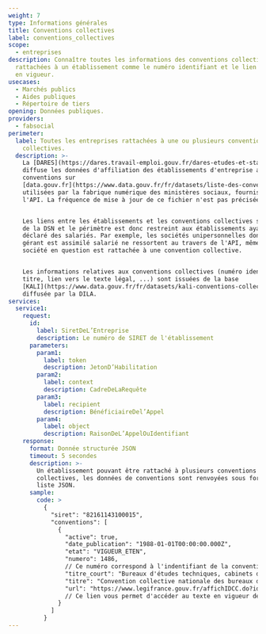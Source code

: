 ```yaml
---
weight: 7
type: Informations générales
title: Conventions collectives
label: conventions_collectives
scope:
  - entreprises
description: Connaître toutes les informations des conventions collectives
  rattachées à un établissement comme le numéro identifiant et le lien vers le texte
  en vigueur.
usecases:
  - Marchés publics
  - Aides publiques
  - Répertoire de tiers
opening: Données publiques.
providers:
  - fabsocial
perimeter:
  label: Toutes les entreprises rattachées à une ou plusieurs conventions
    collectives.
  description: >-
    La [DARES](https://dares.travail-emploi.gouv.fr/dares-etudes-et-statistiques/)
    diffuse les données d'affiliation des établissements d'entreprise aux
    conventions sur
    [data.gouv.fr](https://www.data.gouv.fr/fr/datasets/liste-des-conventions-collectives-par-entreprise-siret/)
    utilisées par la fabrique numérique des ministères sociaux, fournisseur de
    l'API. La fréquence de mise à jour de ce fichier n'est pas précisée.


    Les liens entre les établissements et les conventions collectives sont issues
    de la DSN et le périmètre est donc restreint aux établissements ayant
    déclaré des salariés. Par exemple, les sociétés unipersonnelles dont le
    gérant est assimilé salarié ne ressortent au travers de l'API, même si la
    société en question est rattachée à une convention collective.


    Les informations relatives aux conventions collectives (numéro identifiant,
    titre, lien vers le texte légal, ...) sont issuées de la base
    [KALI](https://www.data.gouv.fr/fr/datasets/kali-conventions-collectives-nationales/)
    diffusée par la DILA.
services:
  service1:
    request:
      id:
        label: SiretDeL’Entreprise
        description: Le numéro de SIRET de l'établissement
      parameters:
        param1:
          label: token
          description: JetonD’Habilitation
        param2:
          label: context
          description: CadreDeLaRequête
        param3:
          label: recipient
          description: BénéficiaireDel’Appel
        param4:
          label: object
          description: RaisonDeL’AppelOuIdentifiant
    response:
      format: Donnée structurée JSON
      timeout: 5 secondes
      description: >-
        Un établissement pouvant être rattaché à plusieurs conventions
        collectives, les données de conventions sont renvoyées sous forme de
        liste JSON.
      sample:
        code: >
          {
            "siret": "82161143100015",
            "conventions": [
              {
                "active": true,
                "date_publication": "1988-01-01T00:00:00.000Z",
                "etat": "VIGUEUR_ETEN",
                "numero": 1486,
                // Ce numéro correspond à l'indentifiant de la convention collective (IDCC).
                "titre_court": "Bureaux d'études techniques, cabinets d'ingénieurs-conseils et sociétés de conseils",
                "titre": "Convention collective nationale des bureaux d'études techniques, des cabinets d'ingénieurs-conseils et des sociétés de conseils du 15 décembre 1987. ",
                "url": "https://www.legifrance.gouv.fr/affichIDCC.do?idConvention=KALICONT000005635173"
                // Ce lien vous permet d'accéder au texte en vigueur de la convention collective sur Legifrance Beta.
              }
            ]
          }
---
```

